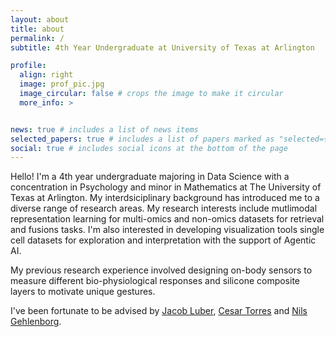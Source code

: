 ```yaml
---
layout: about
title: about
permalink: /
subtitle: 4th Year Undergraduate at University of Texas at Arlington

profile:
  align: right
  image: prof_pic.jpg
  image_circular: false # crops the image to make it circular
  more_info: >


news: true # includes a list of news items
selected_papers: true # includes a list of papers marked as "selected={true}"
social: true # includes social icons at the bottom of the page
---
```


Hello! I'm a 4th year undergraduate majoring in Data Science with a concentration in Psychology and minor in Mathematics at The University of Texas at Arlington. My interdsiciplinary background has introduced me to a diverse range of research areas. My research interests include mutlimodal representation learning for multi-omics and non-omics datasets for retrieval and fusions tasks. I'm also interested in developing visualization tools single cell datasets for exploration and interpretation with the support of Agentic AI.

My previous research experience involved designing on-body sensors to measure different bio-physiological responses and silicone composite layers to motivate unique gestures. 

I've been fortunate to be advised by [Jacob Luber](https://luberlab.org/), [Cesar Torres](https://hybridatelier.uta.edu/) and [Nils Gehlenborg](https://hidivelab.org/).


<!-- Write your biography here. Tell the world about yourself. Link to your favorite [subreddit](http://reddit.com). You can put a picture in, too. The code is already in, just name your picture `prof_pic.jpg` and put it in the `img/` folder.

Put your address / P.O. box / other info right below your picture. You can also disable any of these elements by editing `profile` property of the YAML header of your `_pages/about.md`. Edit `_bibliography/papers.bib` and Jekyll will render your [publications page](/al-folio/publications/) automatically.

Link to your social media connections, too. This theme is set up to use [Font Awesome icons](https://fontawesome.com/) and [Academicons](https://jpswalsh.github.io/academicons/), like the ones below. Add your Facebook, Twitter, LinkedIn, Google Scholar, or just disable all of them. -->
